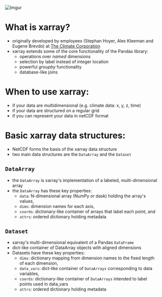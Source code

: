 ![Imgur](http://i.imgur.com/Jj5JINC.png)

# What is xarray?

* originally developed by employees (Stephan Hoyer, Alex Kleeman and Eugene Brevdo) at [The Climate Corporation](https://climate.com/)
* xarray extends some of the core functionality of the Pandas library:
    * operations over _named_ dimensions
    * selection by label instead of integer location
    * powerful _groupby_ functionality
    * database-like joins

# When to use xarray:

* if your data are multidimensional (e.g. climate data: x, y, z, time)
* if your data are structured on a regular grid
* if you can represent your data in netCDF format

# Basic xarray data structures:
* NetCDF forms the basis of the xarray data structure
* two main data structures are the `DataArray` and the `Dataset`

## `DataArray`
* the `DataArray` is xarray's implementation of a labeled, multi-dimensional array
* the `DataArray` has these key properties:
  * `data`: N-dimensional array (NumPy or dask) holding the array's values,
  * `dims`: dimension names for each axis,
  * `coords`: dictionary-like container of arrays that label each point, and
  * `attrs`: ordered dictionary holding metadata


## `Dataset`
* xarray's multi-dimensional equivalent of a Pandas `DataFrame`
* dict-like container of DataArray objects with aligned dimensions
* Datasets have these key properties:
  * `dims`: dictionary mapping from dimension names to the fixed length of each dimension,
  * `data_vars`: dict-like container of `DataArrays` corresponding to data variables,
  * `coords`: dictionary-like container of `DataArrays` intended to label points used in data_vars
  * `attrs`: ordered dictionary holding metadata

